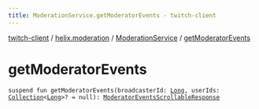 ```yaml
---
title: ModerationService.getModeratorEvents - twitch-client
---
```


[twitch-client](../../index.html) / [helix.moderation](../index.html) / [ModerationService](index.html) / [getModeratorEvents](./get-moderator-events.html)

# getModeratorEvents

`suspend fun getModeratorEvents(broadcasterId: `[`Long`](https://kotlinlang.org/api/latest/jvm/stdlib/kotlin/-long/index.html)`, userIds: `[`Collection`](https://kotlinlang.org/api/latest/jvm/stdlib/kotlin.collections/-collection/index.html)`<`[`Long`](https://kotlinlang.org/api/latest/jvm/stdlib/kotlin/-long/index.html)`>? = null): `[`ModeratorEventsScrollableResponse`](../-moderator-events-scrollable-response/index.html)
